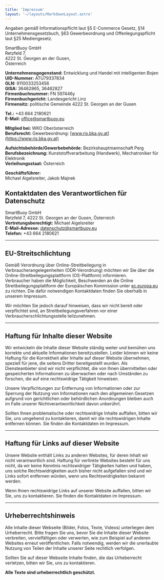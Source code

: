```yaml
---
title: 'Impressum'
layout: '~/layouts/MarkdownLayout.astro'
---
```


Angaben gemäß Informationspflicht laut §5 E-Commerce Gesetz, §14 Unternehmensgesetzbuch, §63 Gewerbeordnung und Offenlegungspflicht laut §25 Mediengesetz.

SmartBuoy GmbH  
Retzfeld 7,  
4222 St. Georgen an der Gusen,  
Österreich  

**Unternehmensgegenstand:** Entwicklung und Handel mit intelligenten Bojen  
**UID-Nummer:** ATU79337834  
**GLN:** 9110033253456  
**GISA:** 36462865, 36462827  
**Firmenbuchnummer:** FN 597446y  
**Firmenbuchgericht:** Landesgericht Linz  
**Firmensitz:** politische Gemeinde 4222 St. Georgen an der Gusen  

**Tel.:** +43 664 2180621  
**E-Mail:** office@smartbuoy.eu  

**Mitglied bei:** WKO Oberösterreich  
**Berufsrecht:** Gewerbeordnung: [www.ris.bka.gv.at](https://www.ris.bka.gv.at)  

**Aufsichtsbehörde/Gewerbebehörde:** Bezirkshauptmannschaft Perg  
**Berufsbezeichnung:** Kunststoffverarbeitung (Handwerk), Mechatroniker für Elektronik  
**Verleihungsstaat:** Österreich  

**Geschäftsführer:**  
Michael Aigelsreiter, Jakob Majnek  

## Kontaktdaten des Verantwortlichen für Datenschutz

SmartBuoy GmbH  
Retzfeld 7, 4222 St. Georgen an der Gusen, Österreich  
**Vertretungsberechtigt:** Michael Aigelsreiter  
**E-Mail-Adresse:** datenschutz@smartbuoy.eu  
**Telefon:** +43 664 2180621  

---

## EU-Streitschlichtung

Gemäß Verordnung über Online-Streitbeilegung in Verbraucherangelegenheiten (ODR-Verordnung) möchten wir Sie über die Online-Streitbeilegungsplattform (OS-Plattform) informieren.  
Verbraucher haben die Möglichkeit, Beschwerden an die Online Streitbeilegungsplattform der Europäischen Kommission unter [ec.europa.eu](https://ec.europa.eu/consumers/odr/main/index.cfm?event=main.home2.show&lng=DE) zu richten. Die dafür notwendigen Kontaktdaten finden Sie oberhalb in unserem Impressum.

Wir möchten Sie jedoch darauf hinweisen, dass wir nicht bereit oder verpflichtet sind, an Streitbeilegungsverfahren vor einer Verbraucherschlichtungsstelle teilzunehmen.

---

## Haftung für Inhalte dieser Website

Wir entwickeln die Inhalte dieser Website ständig weiter und bemühen uns korrekte und aktuelle Informationen bereitzustellen. Leider können wir keine Haftung für die Korrektheit aller Inhalte auf dieser Website übernehmen, speziell für jene, die seitens Dritter bereitgestellt wurden. Als Diensteanbieter sind wir nicht verpflichtet, die von Ihnen übermittelten oder gespeicherten Informationen zu überwachen oder nach Umständen zu forschen, die auf eine rechtswidrige Tätigkeit hinweisen.

Unsere Verpflichtungen zur Entfernung von Informationen oder zur Sperrung der Nutzung von Informationen nach den allgemeinen Gesetzen aufgrund von gerichtlichen oder behördlichen Anordnungen bleiben auch im Falle unserer Nichtverantwortlichkeit davon unberührt.

Sollten Ihnen problematische oder rechtswidrige Inhalte auffallen, bitten wir Sie, uns umgehend zu kontaktieren, damit wir die rechtswidrigen Inhalte entfernen können. Sie finden die Kontaktdaten im Impressum.

---

## Haftung für Links auf dieser Website

Unsere Website enthält Links zu anderen Websites, für deren Inhalt wir nicht verantwortlich sind. Haftung für verlinkte Websites besteht für uns nicht, da wir keine Kenntnis rechtswidriger Tätigkeiten hatten und haben, uns solche Rechtswidrigkeiten auch bisher nicht aufgefallen sind und wir Links sofort entfernen würden, wenn uns Rechtswidrigkeiten bekannt werden.

Wenn Ihnen rechtswidrige Links auf unserer Website auffallen, bitten wir Sie, uns zu kontaktieren. Sie finden die Kontaktdaten im Impressum.

---

## Urheberrechtshinweis

Alle Inhalte dieser Webseite (Bilder, Fotos, Texte, Videos) unterliegen dem Urheberrecht. Bitte fragen Sie uns, bevor Sie die Inhalte dieser Website verbreiten, vervielfältigen oder verwerten, wie zum Beispiel auf anderen Websites erneut veröffentlichen. Falls notwendig, werden wir die unerlaubte Nutzung von Teilen der Inhalte unserer Seite rechtlich verfolgen.

Sollten Sie auf dieser Webseite Inhalte finden, die das Urheberrecht verletzen, bitten wir Sie, uns zu kontaktieren.

**Alle Texte sind urheberrechtlich geschützt.**